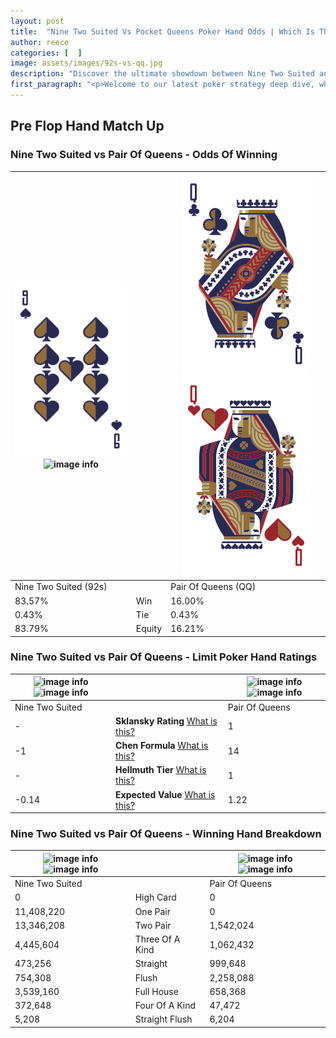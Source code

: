 ```yaml
---
layout: post
title:  "Nine Two Suited Vs Pocket Queens Poker Hand Odds | Which Is The Better Hand In Poker? A Complete Guide"
author: reece
categories: [  ]
image: assets/images/92s-vs-qq.jpg
description: "Discover the ultimate showdown between Nine Two Suited and Pair Of Queens in poker! Uncover the odds, strategies, and scenarios where one hand triumphs over the other. Get ready to up your poker game with this thrilling analysis."
first_paragraph: "<p>Welcome to our latest poker strategy deep dive, where we're pitting two distinct hands against each other in a high-stakes showdown: Nine Two Suited vs Pair Of Queens.</p><p>In the dynamic world of poker, every decision counts, and knowing which hand holds the upper hand is key to your success at the table.</p><p>In this article, we'll dissect these two hands, explore the scenarios where one dominates the other, and equip you with the knowledge to make strategic choices that can tip the odds in your favor.</p><p>Get ready to unravel the intriguing dynamics of these poker hands and elevate your game to new heights.</p>"
---
```




[comment]: # (sp0)

## Pre Flop Hand Match Up

<div class="table hand-ratings" markdown="1"> 



### Nine Two Suited vs Pair Of Queens - Odds Of Winning


    
| ![image info](assets/images/hand1/9.png) ![image info](assets/images/hand1/2s.png) |  | ![image info](assets/images/hand2/q.png) ![image info](assets/images/hand2/qo.png) |
| -------- | -------- | -------- |
| Nine Two Suited (92s) |  | Pair Of Queens (QQ) |
| 83.57% | Win | 16.00% |
| 0.43% | Tie | 0.43% |
| 83.79% | Equity | 16.21% |




[comment]: # (sp1)



### Nine Two Suited vs Pair Of Queens - Limit Poker Hand Ratings


    
| ![image info](https://www.riverpairs.com/assets/images/hand1/9.png) ![image info](https://www.riverpairs.com/assets/images/hand1/2s.png) |  | ![image info](https://www.riverpairs.com/assets/images/hand2/q.png) ![image info](https://www.riverpairs.com/assets/images/hand2/qo.png) |
| -------- | -------- | -------- |
| Nine Two Suited |  | Pair Of Queens |
| - | **Sklansky Rating** [What is this?](/sklansky-rating-explained) | 1 |
| -1 | **Chen Formula** [What is this?](/chen-formula-explained) | 14 |
| - | **Hellmuth Tier** [What is this?](/Hellmuth-tier-explained) | 1 |
| -0.14 | **Expected Value** [What is this?](/expected-value-explained) | 1.22 |




[comment]: # (sp2)



### Nine Two Suited vs Pair Of Queens - Winning Hand Breakdown


    
| ![image info](https://www.riverpairs.com/assets/images/hand1/9.png) ![image info](https://www.riverpairs.com/assets/images/hand1/2s.png) |  | ![image info](https://www.riverpairs.com/assets/images/hand2/q.png) ![image info](https://www.riverpairs.com/assets/images/hand2/qo.png) |
| -------- | -------- | -------- |
| Nine Two Suited |  | Pair Of Queens |
| 0 | High Card | 0 |
| 11,408,220 | One Pair | 0 |
| 13,346,208 | Two Pair | 1,542,024 |
| 4,445,604 | Three Of A Kind | 1,062,432 |
| 473,256 | Straight | 999,648 |
| 754,308 | Flush | 2,258,088 |
| 3,539,160 | Full House | 658,368 |
| 372,648 | Four Of A Kind | 47,472 |
| 5,208 | Straight Flush | 6,204 |




[comment]: # (sp3)



</div>

[comment]: # (sp4)



[comment]: # (sp5)

